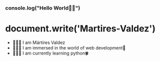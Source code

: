 ### console.log("Hello World👋🏻")

<!--
**Sonny217/Sonny217** is a ✨ _special_ ✨ repository because its `README.md` (this file) appears on your GitHub profile.

Here are some ideas to get you started:

- 🔭 I’m currently working on ...
- 🌱 I’m currently learning ...
- 👯 I’m looking to collaborate on ...
- 🤔 I’m looking for help with ...
- 💬 Ask me about ...
- 📫 How to reach me: ...
- 😄 Pronouns: ...
- ⚡ Fun fact: ...
-->
# document.write('Martires-Valdez')
- 🙋🏻‍♂️ I am Mártires Valdez
- 👨🏻‍💻 I am immersed in the world of web development🐳
- 🧑🏻‍🚀 I am currently learning python🍀
